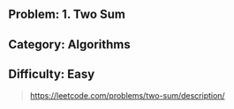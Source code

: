 

## Problem: 1. Two Sum
## Category: Algorithms
## Difficulty: Easy


> https://leetcode.com/problems/two-sum/description/